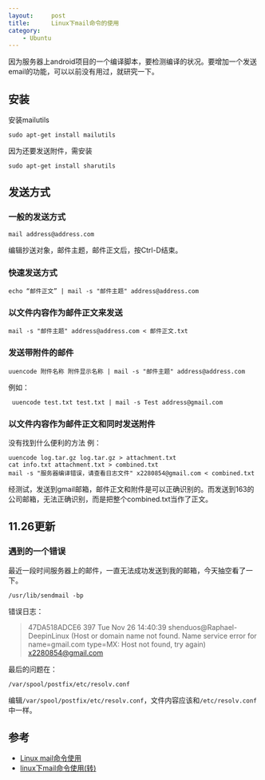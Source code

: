 ```yaml
---
layout:     post
title:      Linux下mail命令的使用
category:
    - Ubuntu
---
```


因为服务器上android项目的一个编译脚本，要检测编译的状况。要增加一个发送email的功能，可以以前没有用过，就研究一下。 

## 安装
安装mailutils


    sudo apt-get install mailutils

因为还要发送附件，需安装

    sudo apt-get install sharutils

## 发送方式

### 一般的发送方式
    mail address@address.com

 编辑抄送对象，邮件主题，邮件正文后，按Ctrl-D结束。

### 快速发送方式
    echo “邮件正文” | mail -s "邮件主题" address@address.com

### 以文件内容作为邮件正文来发送
    mail -s "邮件主题" address@address.com < 邮件正文.txt

### 发送带附件的邮件
    uuencode 附件名称 附件显示名称 | mail -s "邮件主题" address@address.com 

例如： 

     uuencode test.txt test.txt | mail -s Test address@gmail.com

### 以文件内容作为邮件正文和同时发送附件
没有找到什么便利的方法 
例：

    uuencode log.tar.gz log.tar.gz > attachment.txt
    cat info.txt attachment.txt > combined.txt
    mail -s "服务器编译错误，请查看日志文件" x2280854@gmail.com < combined.txt

经测试，发送到gmail邮箱，邮件正文和附件是可以正确识别的。而发送到163的公司邮箱，无法正确识别，而是把整个combined.txt当作了正文。

## 11.26更新

### 遇到的一个错误
最近一段时间服务器上的邮件，一直无法成功发送到我的邮箱，今天抽空看了一下。

    /usr/lib/sendmail -bp

错误日志：
> 47DA518ADCE6      397 Tue Nov 26 14:40:39  shenduos@Raphael-DeepinLinux
> (Host or domain name not found. Name service error for name=gmail.com type=MX: Host not found, try again)
>                                          x2280854@gmail.com

最后的问题在：

    /var/spool/postfix/etc/resolv.conf

编辑`/var/spool/postfix/etc/resolv.conf`，文件内容应该和`/etc/resolv.conf`中一样。

## 参考
* [Linux mail命令使用 ](http://blog.csdn.net/c395565746c/article/details/6011731)
* [linux下mail命令使用(转)](http://sunxiaqw.blog.163.com/blog/static/99065438201010182277261/)
